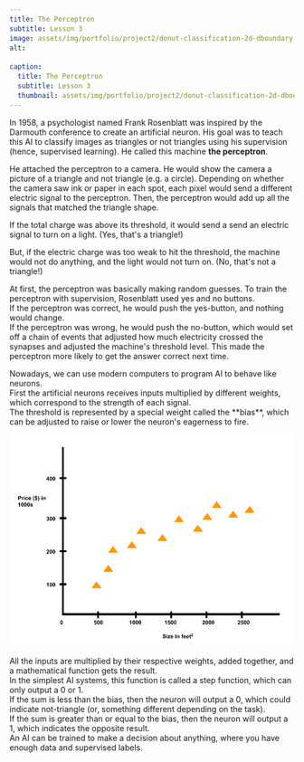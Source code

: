 ```yaml
---
title: The Perceptron
subtitle: Lesson 3
image: assets/img/portfolio/project2/donut-classification-2d-dboundary.png
alt: 

caption:
  title: The Perceptron
  subtitle: Lesson 3
  thumbnail: assets/img/portfolio/project2/donut-classification-2d-dboundary.png
---
```

<p align="left">
In 1958, a psychologist named Frank Rosenblatt was inspired by the Darmouth conference to create an artificial neuron. His goal was to teach this AI to classify images as triangles or not triangles using his supervision (hence, supervised learning). He called this machine <b>the perceptron</b>.
</p>

<p align="left">
He attached the perceptron to a camera. He would show the camera a picture of a triangle and not triangle (e.g. a circle). Depending on whether the camera saw ink or paper in each spot, each pixel would send a different electric signal to the perceptron. Then, the perceptron would add up all the signals that matched the triangle shape. 
</p>

<p align="left">
If the total charge was above its threshold, it would send a send an electric signal to turn on a light. (Yes, that's a triangle!)
</p>

<p align="left">
But, if the electric charge was too weak to hit the threshold, the machine would not do anything, and the light would not turn on. (No, that's not a triangle!)
</p>

<p align="left">
At first, the perceptron was basically making random guesses. To train the perceptron with supervision, Rosenblatt used yes and no buttons. <br>
If the perceptron was correct, he would push the yes-button, and nothing would change. <br>
If the perceptron was wrong, he would push the no-button, which would set off a chain of events that adjusted how much electricity crossed the synapses and adjusted the machine's threshold level. This made the perceptron more likely to get the answer correct next time. <br>
</p>
  
<p align="left">
Nowadays, we can use modern computers to program AI to behave like neurons. <br>
First the artificial neurons receives inputs multiplied by different weights, which correspond to the strength of each signal. <br>
The threshold is represented by a special weight called the **bias**, which can be adjusted to raise or lower the neuron's eagerness to fire. <br>
</p>
  
<img src="/assets/img/portfolio/project2/housing-regression.png" width="500">

<p align="left">
All the inputs are multiplied by their respective weights, added together, and a mathematical function gets the result. <br>
In the simplest AI systems, this function is called a step function, which can only output a 0 or 1. <br>
If the sum is less than the bias, then the neuron will output a 0, which could indicate not-triangle (or, something different depending on the task). <br>
If the sum is greater than or equal to the bias, then the neuron will output a 1, which indicates the opposite result. <br>
An AI can be trained to make a decision about anything, where you have enough data and supervised labels.
</p>
